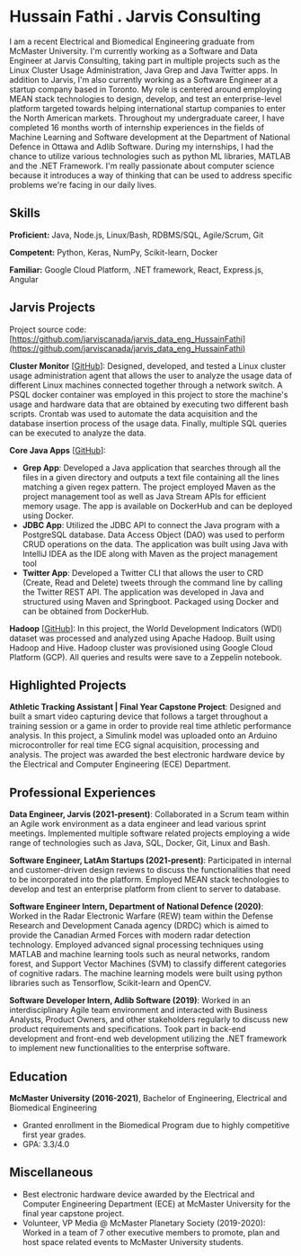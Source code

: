 # Hussain Fathi . Jarvis Consulting

I am a recent Electrical and Biomedical Engineering graduate from McMaster University. I'm currently working as a Software and Data Engineer at Jarvis Consulting, taking part in multiple projects such as the Linux Cluster Usage Administration, Java Grep and Java Twitter apps. In addition to Jarvis, I'm also currently working as a Software Engineer at a startup company based in Toronto. My role is centered around employing MEAN stack technologies to design, develop, and test an enterprise-level platform targeted towards helping international startup companies to enter the North American markets. Throughout my undergraduate career, I have completed 16 months worth of internship experiences in the fields of Machine Learning and Software development at the Department of National Defence in Ottawa and Adlib Software. During my internships, I had the chance to utilize various technologies such as python ML libraries, MATLAB and the .NET Framework. I'm really passionate about computer science because it introduces a way of thinking that can be used to address specific problems we're facing in our daily lives.

## Skills

**Proficient:** Java, Node.js, Linux/Bash, RDBMS/SQL, Agile/Scrum, Git

**Competent:** Python, Keras, NumPy, Scikit-learn, Docker

**Familiar:** Google Cloud Platform, .NET framework, React, Express.js, Angular

## Jarvis Projects

Project source code: [https://github.com/jarviscanada/jarvis_data_eng_HussainFathi](https://github.com/jarviscanada/jarvis_data_eng_HussainFathi)


**Cluster Monitor** [[GitHub](https://github.com/jarviscanada/jarvis_data_eng_HussainFathi/tree/master/linux_sql)]: Designed, developed, and tested a Linux cluster usage administration agent that allows the user to analyze the usage data of different Linux machines connected together through a network switch. A PSQL docker container was employed in this project to store the machine's usage and hardware data that are obtained by executing two different bash scripts. Crontab was used to automate the data acquisition and the database insertion process of the usage data. Finally, multiple SQL queries can be executed to analyze the data.

**Core Java Apps** [[GitHub](https://github.com/jarviscanada/jarvis_data_eng_HussainFathi/tree/master/core_java)]:
      
  - **Grep App**: Developed a Java application that searches through all the files in a given directory and outputs a text file containing all the lines matching a given regex pattern. The project employed Maven as the project management tool as well as Java Stream APIs for efficient memory usage. The app is available on DockerHub and can be deployed using Docker.
  - **JDBC App**: Utilized the JDBC API to connect the Java program with a PostgreSQL database. Data Access Object (DAO) was used to perform CRUD operations on the data. The application was built using Java with IntelliJ IDEA as the IDE along with Maven as the project management tool
  - **Twitter App**: Developed a Twitter CLI that allows the user to CRD (Create, Read and Delete) tweets through the command line by calling the Twitter REST API. The application was developed in Java and structured using Maven and Springboot. Packaged using Docker and can be obtained from DockerHub.

**Hadoop** [[GitHub](https://github.com/jarviscanada/jarvis_data_eng_HussainFathi/tree/master/hadoop)]: In this project, the World Development Indicators (WDI) dataset was processed and analyzed using Apache Hadoop. Built using Hadoop and Hive. Hadoop cluster was provisioned using Google Cloud Platform (GCP). All queries and results were save to a Zeppelin notebook.


## Highlighted Projects
**Athletic Tracking Assistant | Final Year Capstone Project**: Designed and built a smart video capturing device that follows a target throughout a training session or a game in order to provide real time athletic performance analysis. In this project, a Simulink model was uploaded onto an Arduino microcontroller for real time ECG signal acquisition, processing and analysis. The project was awarded the best electronic hardware device by the Electrical and Computer Engineering (ECE) Department.


## Professional Experiences

**Data Engineer, Jarvis (2021-present)**: Collaborated in a Scrum team within an Agile work environment as a data engineer and lead various sprint meetings. Implemented multiple software related projects employing a wide range of technologies such as Java, SQL, Docker, Git, Linux and Bash.

**Software Engineer, LatAm Startups (2021-present)**: Participated in internal and customer-driven design reviews to discuss the functionalities that need to be incorporated into the platform. Employed MEAN stack technologies to develop and test an enterprise platform from client to server to database.

**Software Engineer Intern, Department of National Defence (2020)**: Worked in the Radar Electronic Warfare (REW) team within the Defense Research and Development Canada agency (DRDC) which is aimed to provide the Canadian Armed Forces with modern radar detection technology. Employed advanced signal processing techniques using MATLAB and machine learning tools such as neural networks, random forest, and Support Vector Machines (SVM) to classify different categories of cognitive radars. The machine learning models were built using python libraries such as Tensorflow, Scikit-learn and OpenCV.

**Software Developer Intern, Adlib Software (2019)**: Worked in an interdisciplinary Agile team environment and interacted with Business Analysts, Product Owners, and other stakeholders regularly to discuss new product requirements and specifications. Took part in back-end development and front-end web development utilizing the .NET framework to implement new functionalities to the enterprise software.


## Education
**McMaster University (2016-2021)**, Bachelor of Engineering, Electrical and Biomedical Engineering
- Granted enrollment in the Biomedical Program due to highly competitive first year grades.
- GPA: 3.3/4.0


## Miscellaneous
- Best electronic hardware device awarded by the Electrical and Computer Engineering Department (ECE) at McMaster University for the final year capstone project.
- Volunteer, VP Media @ McMaster Planetary Society (2019-2020): Worked in a team of 7 other executive members to promote, plan and host space related events to McMaster University students.